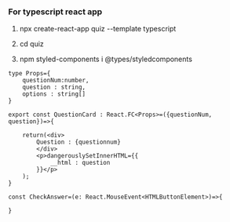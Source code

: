 ### For typescript react app

1. npx create-react-app quiz --template typescript

2. cd quiz
3. npm styled-components i @types/styledcomponents

```
type Props={
    questionNum:number,
    question : string,
    options : string[]
}

export const QuestionCard : React.FC<Props>=({questionNum, question})=>{

    return(<div>
        Question : {questionnum}
        </div>
        <p>dangerouslySetInnerHTML={{
            __html : question
        }}</p>
    );
}

const CheckAnswer=(e: React.MouseEvent<HTMLButtonElement>)=>{

}
```

